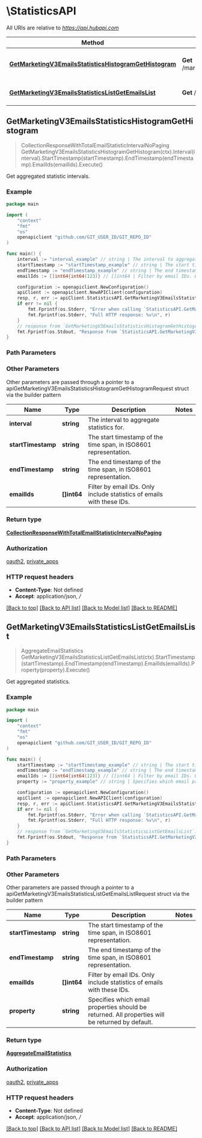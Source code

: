 # \StatisticsAPI

All URIs are relative to *https://api.hubapi.com*

Method | HTTP request | Description
------------- | ------------- | -------------
[**GetMarketingV3EmailsStatisticsHistogramGetHistogram**](StatisticsAPI.md#GetMarketingV3EmailsStatisticsHistogramGetHistogram) | **Get** /marketing/v3/emails/statistics/histogram | Get aggregated statistic intervals.
[**GetMarketingV3EmailsStatisticsListGetEmailsList**](StatisticsAPI.md#GetMarketingV3EmailsStatisticsListGetEmailsList) | **Get** /marketing/v3/emails/statistics/list | Get aggregated statistics.



## GetMarketingV3EmailsStatisticsHistogramGetHistogram

> CollectionResponseWithTotalEmailStatisticIntervalNoPaging GetMarketingV3EmailsStatisticsHistogramGetHistogram(ctx).Interval(interval).StartTimestamp(startTimestamp).EndTimestamp(endTimestamp).EmailIds(emailIds).Execute()

Get aggregated statistic intervals.



### Example

```go
package main

import (
	"context"
	"fmt"
	"os"
	openapiclient "github.com/GIT_USER_ID/GIT_REPO_ID"
)

func main() {
	interval := "interval_example" // string | The interval to aggregate statistics for. (optional)
	startTimestamp := "startTimestamp_example" // string | The start timestamp of the time span, in ISO8601 representation. (optional)
	endTimestamp := "endTimestamp_example" // string | The end timestamp of the time span, in ISO8601 representation. (optional)
	emailIds := []int64{int64(123)} // []int64 | Filter by email IDs. Only include statistics of emails with these IDs. (optional)

	configuration := openapiclient.NewConfiguration()
	apiClient := openapiclient.NewAPIClient(configuration)
	resp, r, err := apiClient.StatisticsAPI.GetMarketingV3EmailsStatisticsHistogramGetHistogram(context.Background()).Interval(interval).StartTimestamp(startTimestamp).EndTimestamp(endTimestamp).EmailIds(emailIds).Execute()
	if err != nil {
		fmt.Fprintf(os.Stderr, "Error when calling `StatisticsAPI.GetMarketingV3EmailsStatisticsHistogramGetHistogram``: %v\n", err)
		fmt.Fprintf(os.Stderr, "Full HTTP response: %v\n", r)
	}
	// response from `GetMarketingV3EmailsStatisticsHistogramGetHistogram`: CollectionResponseWithTotalEmailStatisticIntervalNoPaging
	fmt.Fprintf(os.Stdout, "Response from `StatisticsAPI.GetMarketingV3EmailsStatisticsHistogramGetHistogram`: %v\n", resp)
}
```

### Path Parameters



### Other Parameters

Other parameters are passed through a pointer to a apiGetMarketingV3EmailsStatisticsHistogramGetHistogramRequest struct via the builder pattern


Name | Type | Description  | Notes
------------- | ------------- | ------------- | -------------
 **interval** | **string** | The interval to aggregate statistics for. | 
 **startTimestamp** | **string** | The start timestamp of the time span, in ISO8601 representation. | 
 **endTimestamp** | **string** | The end timestamp of the time span, in ISO8601 representation. | 
 **emailIds** | **[]int64** | Filter by email IDs. Only include statistics of emails with these IDs. | 

### Return type

[**CollectionResponseWithTotalEmailStatisticIntervalNoPaging**](CollectionResponseWithTotalEmailStatisticIntervalNoPaging.md)

### Authorization

[oauth2](../README.md#oauth2), [private_apps](../README.md#private_apps)

### HTTP request headers

- **Content-Type**: Not defined
- **Accept**: application/json, */*

[[Back to top]](#) [[Back to API list]](../README.md#documentation-for-api-endpoints)
[[Back to Model list]](../README.md#documentation-for-models)
[[Back to README]](../README.md)


## GetMarketingV3EmailsStatisticsListGetEmailsList

> AggregateEmailStatistics GetMarketingV3EmailsStatisticsListGetEmailsList(ctx).StartTimestamp(startTimestamp).EndTimestamp(endTimestamp).EmailIds(emailIds).Property(property).Execute()

Get aggregated statistics.



### Example

```go
package main

import (
	"context"
	"fmt"
	"os"
	openapiclient "github.com/GIT_USER_ID/GIT_REPO_ID"
)

func main() {
	startTimestamp := "startTimestamp_example" // string | The start timestamp of the time span, in ISO8601 representation. (optional)
	endTimestamp := "endTimestamp_example" // string | The end timestamp of the time span, in ISO8601 representation. (optional)
	emailIds := []int64{int64(123)} // []int64 | Filter by email IDs. Only include statistics of emails with these IDs. (optional)
	property := "property_example" // string | Specifies which email properties should be returned. All properties will be returned by default. (optional)

	configuration := openapiclient.NewConfiguration()
	apiClient := openapiclient.NewAPIClient(configuration)
	resp, r, err := apiClient.StatisticsAPI.GetMarketingV3EmailsStatisticsListGetEmailsList(context.Background()).StartTimestamp(startTimestamp).EndTimestamp(endTimestamp).EmailIds(emailIds).Property(property).Execute()
	if err != nil {
		fmt.Fprintf(os.Stderr, "Error when calling `StatisticsAPI.GetMarketingV3EmailsStatisticsListGetEmailsList``: %v\n", err)
		fmt.Fprintf(os.Stderr, "Full HTTP response: %v\n", r)
	}
	// response from `GetMarketingV3EmailsStatisticsListGetEmailsList`: AggregateEmailStatistics
	fmt.Fprintf(os.Stdout, "Response from `StatisticsAPI.GetMarketingV3EmailsStatisticsListGetEmailsList`: %v\n", resp)
}
```

### Path Parameters



### Other Parameters

Other parameters are passed through a pointer to a apiGetMarketingV3EmailsStatisticsListGetEmailsListRequest struct via the builder pattern


Name | Type | Description  | Notes
------------- | ------------- | ------------- | -------------
 **startTimestamp** | **string** | The start timestamp of the time span, in ISO8601 representation. | 
 **endTimestamp** | **string** | The end timestamp of the time span, in ISO8601 representation. | 
 **emailIds** | **[]int64** | Filter by email IDs. Only include statistics of emails with these IDs. | 
 **property** | **string** | Specifies which email properties should be returned. All properties will be returned by default. | 

### Return type

[**AggregateEmailStatistics**](AggregateEmailStatistics.md)

### Authorization

[oauth2](../README.md#oauth2), [private_apps](../README.md#private_apps)

### HTTP request headers

- **Content-Type**: Not defined
- **Accept**: application/json, */*

[[Back to top]](#) [[Back to API list]](../README.md#documentation-for-api-endpoints)
[[Back to Model list]](../README.md#documentation-for-models)
[[Back to README]](../README.md)

